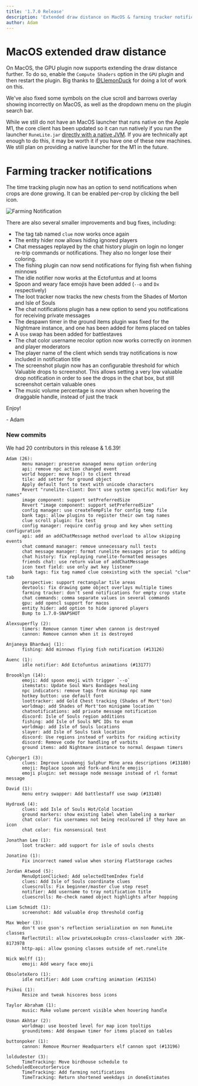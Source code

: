 ```yaml
---
title: '1.7.0 Release'
description: 'Extended draw distance on MacOS & farming tracker notifications'
author: Adam
---
```


# MacOS extended draw distance

On MacOS, the GPU plugin now supports extending the draw distance further. To do so, enable the
`Compute Shaders` option in the `GPU` plugin and then restart the plugin. Big thanks to
[@LlemonDuck](https://github.com/LlemonDuck/) for doing a lot of work on this.

We've also fixed some symbols on the clue scroll and barrows overlay showing incorrectly on MacOS,
as well as the dropdown menu on the plugin search bar.

While we still do not have an MacOS launcher that runs native on the Apple M1, the core client has been
updated so it can run natively if you run the launcher `RuneLite.jar` [directly with a native JVM](<https://github.com/runelite/runelite/wiki/MacOS-Arm64-(M1-chips)-Native-Support>).
If you are technically apt enough to do this, it may be worth it if you have one of these new machines.
We still plan on providing a native launcher for the M1 in the future.

# Farming tracker notifications

The time tracking plugin now has an option to send notifications when crops are done growing.
It can be enabled per-crop by clicking the bell icon.

![Farming Notification](/img/blog/1.7.0-Release/farming_notif.png)

There are also several smaller improvements and bug fixes, including:

- The tag tab named `clue` now works once again
- The entity hider now allows hiding ignored players
- Chat messages replayed by the chat history plugin on login no longer re-trip commands or notifications.
  They also no longer lose their coloring.
- The fishing plugin can now send notifications for flying fish when fishing minnows
- The idle notifier now works at the Ectofuntus and at looms
- Spoon and weary face emojis have been added (`--o` and `Dx` respectively)
- The loot tracker now tracks the new chests from the Shades of Morton and Isle of Souls
- The chat notifications plugin has a new option to send you notifications for receiving private messages
- The despawn timer in the ground items plugin was fixed for the Nightmare instance, and one has been added for items placed on tables
- A `Use` swap has been added for battlestaves
- The chat color username recolor option now works correctly on ironmen and player moderators
- The player name of the client which sends tray notifications is now included in notification title
- The screenshot plugin now has an configurable threshold for which Valuable drops to screenshot. This allows
  setting a very low valuable drop notification in order to see the drops in the chat box, but still
  screenshot certain valuable ones
- The music volume percentage is now shown when hovering the draggable handle, instead of just the track

Enjoy!

\- Adam

### New commits

We had 20 contributors in this release & 1.6.39!

```
Adam (26):
      menu manager: preserve managed menu option ordering
      api: remove npc action changed event
      world hopper: move hop() to client thread
      tile: add setter for ground object
      Apply default font to text with unicode characters
      Revert "runelite-client: Don't use system specific modifier key names"
      image component: support setPreferredSize
      Revert "image component: support setPreferredSize"
      config manager: use createTempFile for config temp file
      bank tags: allow plugins to register their own tag names
      clue scroll plugin: fix test
      config manager: require config group and key when setting configuration
      api: add an addChatMessage method overload to allow skipping events
      chat command manager: remove unnecessary null tests
      chat message manager: format runelite messages prior to adding
      chat history: fix replaying runelite-formatted messages
      friends chat: use return value of addChatMessage
      icon text field: use only awt key listener
      bank tags: fix tag named clue coexisting with the special "clue" tab
      perspective: support rectangular tile areas
      devtools: fix drawing game object overlays multiple times
      farming tracker: don't send notifications for empty crop state
      chat commands: comma separate values in several commands
      gpu: add opencl support for macos
      entity hider: add option to hide ignored players
      Bump to 1.7.0-SNAPSHOT

Alexsuperfly (2):
      timers: Remove cannon timer when cannon is destroyed
      cannon: Remove cannon when it is destroyed

Anjaneya Bhardwaj (1):
      fishing: Add minnows flying fish notification (#13126)

Auenc (1):
      idle notifier: Add Ectofuntus animations (#13177)

Broooklyn (14):
      emoji: Add spoon emoji with trigger `--o`
      itemstats: Update Soul Wars Bandages healing
      npc indicators: remove tags from minimap npc name
      hotkey button: use default font
      loottracker: add Gold Chest tracking (Shades of Mort'ton)
      worldmap: add Shades of Mort'ton minigame location
      chatnotifications: add private message notification
      discord: Isle of Souls region additions
      fishing: add Isle of Souls NPC IDs to enum
      worldmap: add Isle of Souls locations
      slayer: add Isle of Souls task location
      discord: Use regions instead of varbits for raiding activity
      discord: Remove code for handling of varbits
      ground items: add Nightmare instance to normal despawn timers

Cyborger1 (3):
      clues: Improve Lovakengj Sulphur Mine area descriptions (#13180)
      emoji: Replace spoon and fork-and-knife emojis
      emoji plugin: set message node message instead of rl format message

David (1):
      menu entry swapper: Add battlestaff use swap (#13140)

Hydrox6 (4):
      clues: add Isle of Souls Hot/Cold location
      ground markers: show existing label when labeling a marker
      chat color: fix usernames not being recoloured if they have an icon
      chat color: fix nonsensical test

Jonathan Lee (1):
      loot tracker: add support for isle of souls chests

Jonatino (1):
      Fix incorrect named value when storing FlatStorage caches

Jordan Atwood (5):
      MenuOptionClicked: Add selectedItemIndex field
      clues: Add Isle of Souls coordinate clues
      cluescrolls: Fix beginner/master clue step reset
      notifier: Add username to tray notification title
      cluescrolls: Re-check named object highlights after hopping

Liam Schmidt (1):
      screenshot: Add valuable drop threshold config

Max Weber (3):
      don't use gson's reflection serialization on non RuneLite classes
      ReflectUtil: allow privateLookupIn cross-classloader with JDK-8173978
      http-api: allow gsoning classes outside of net.runelite

Nick Wolff (1):
      emoji: Add weary face emoji

ObsoleteXero (1):
      idle notifier: Add Loom crafting animation (#13154)

Psikoi (1):
      Resize and tweak hiscores boss icons

Taylor Abraham (1):
      music: Make volume percent visible when hovering handle

Usman Akhtar (2):
      worldmap: use boosted level for map icon tooltips
      grounditems: Add despawn timer for items placed on tables

buttonpoker (1):
      cannon: Remove Mourner Headquarters elf cannon spot (#13196)

loldudester (3):
      TimeTracking: Move birdhouse schedule to ScheduledExecutorService
      TimeTracking: Add farming notifications
      TimeTracking: Return shortened weekdays in doneEstimates
```
